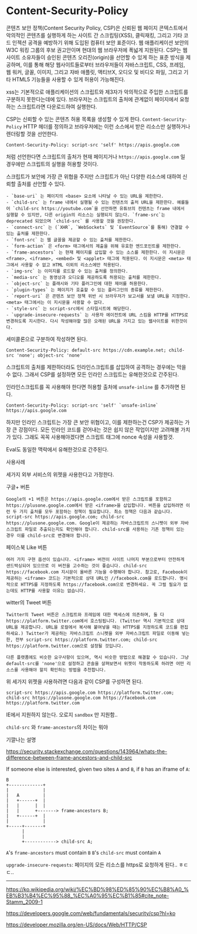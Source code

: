 # Content-Security-Policy

콘텐츠 보안 정책(Content Security Policy, CSP)은 신뢰된 웹 페이지 콘텍스트에서 악의적인 콘텐츠를 실행하게 하는 사이트 간 스크립팅(XSS), 클릭재킹, 그리고 기타 코드 인젝션 공격을 예방하기 위해 도입된 컴퓨터 보안 표준이다.
웹 애플리케이션 보안의 W3C 워킹 그룹의 후보 권고안이며 현대의 웹 브라우저에 폭넓게 지원된다.
CSP는 웹사이트 소유자들이 승인된 콘텐츠 오리진(origin)을 선언할 수 있게 하는 표준 방식을 제공하며, 이를 통해 해당 웹사이트들로부터 브라우저들이 자바스크립트, CSS, 프레임, 웹 워커, 글꼴, 이미지, 그리고 자바 애플릿, 액티브X, 오디오 및 비디오 파일, 그리고 기타 HTML5 기능들을 사용할 수 있게 허용이 가능해진다.

xss는 기본적으로 애플리케이션의 스크립트와 제3자가 악의적으로 주입한 스크립트를 구분하지 못한다는데에 있다.
브라우저는 스크립트의 출처에 관계없이 페이지에서 요청하는 스크립트라면 다운로드하여 실행한다.

CSP는 신뢰할 수 있는 콘텐츠 허용 목록을 생성할 수 있게 한다.
`Content-Security-Policy` HTTP 헤더를 정의하고 브라우저에는 이런 소스에서 받은 리소스만 실행하거나 렌더링할 것을 선언한다. 

```
Content-Security-Policy: script-src 'self' https://apis.google.com
```

처럼 선언한다면 스크립트의 출처가 현재 페이지거나 `https://apis.google.com` 일 경우에만 스크립트의 실행을 허용할 것이다.

스크립트가 보안에 가장 큰 위협을 주지만 스크립트가 아닌 다양한 리소스에 대하여 신뢰할 출처를 선언할 수 있다.

```
- `base-uri` 는 페이지의 <base> 요소에 나타날 수 있는 URL을 제한한다.
- `child-src` 는 frame 내에서 실행될 수 있는 컨텐츠의 출처 URL을 제한한다. 예를들어 `child-src https://youtube.com`을 선언하면 유튜브의 컨텐츠는 frame 내에서 실행할 수 있지만, 다른 origin의 리소스는 실행되지 않는다. `frame-src`는 deprecated 되었으며 `child-src` 를 사용할 것을 권장한다.
- `connect-src` 는 (`XHR`, `WebSockets` 및 `EventSource`를 통해) 연결할 수 있는 출처를 제한한다.
- `font-src` 는 웹 글꼴을 제공할 수 있는 출처를 제한한다.
- `form-action` 은 <form> 태그에서의 제출을 위해 유효한 엔드포인트를 제한한다.
- `frame-ancestors` 는 현재 페이지를 삽입할 수 있는 소스를 제한한다. 이 지시문은 <frame>, <iframe>, <embed> 및 <applet> 태그에 적용된다. 이 지시문은 <meta> 태그에서 사용할 수 없고 HTML 이외의 리소스에만 적용된다.
- `img-src` 는 이미지를 로드할 수 있는 출처를 정의한다.
- `media-src` 는 동영상과 오디오를 제공하도록 허용되는 출처를 제한한다.
- `object-src` 는 플래시와 기타 플러그인에 대한 제어를 허용한다.
- `plugin-types` 는 페이지가 호출할 수 있는 플러그인의 종류를 제한한다.
- `report-uri` 은 콘텐츠 보안 정책 위반 시 브라우저가 보고서를 보낼 URL을 지정한다. <meta> 태그에서는 이 지시문을 사용할 수 없다.
- `style-src` 는 script-src에서 스타일시트에 해당한다.
- `upgrade-insecure-requests` 는 사용자 에이전트에 URL 스킴을 HTTP를 HTTPS로 변경하도록 지시한다. 다시 작성해야할 많은 오래된 URL을 가지고 있는 웹사이트를 위한것이다.
```
  
세미콜론으로 구분하여 작성하면 된다.
  
```
Content-Security-Policy: default-src https://cdn.example.net; child-src 'none'; object-src 'none'
```

스크립트의 출처를 제한하더라도 인라인스크립트를 삽입하여 공격하는 경우에는 막을 수 없다.
그래서 CSP를 설정하면 모든 인라인 스크립트는 유해한것으로 간주된다.
  
인라인스크립트를 꼭 사용해야 한다면 허용할 출처에 `unsafe-inline` 를 추가하면 된다.
  
```
Content-Security-Policy: script-src 'self' `unsafe-inline` https://apis.google.com
```  

하지만 인라인 스크립트는 가장 큰 보안 위협이고, 이를 제한하는건 CSP가 제공하는 가장 큰 강점이다. 모든 인라인 코드를 걷어내는 것은 쉽지 않은 작업이지만 고려해볼 가치가 있다.
그래도 꼭꼭 사용해야겠다면 스크립트 태그에 nonce 속성을 사용할것.
  
Eval도 동일한 맥락에서 유해한것으로 간주된다.
  

사용사례

세가지 외부 서비스의 위젯을 사용한다고 가정한다.

구글+ 버튼

```
Google의 +1 버튼은 https://apis.google.com에서 받은 스크립트를 포함하고 https://plusone.google.com에서 받은 <iframe>을 삽입합니다. 버튼을 삽입하려면 이런 두 가지 출처를 모두 포함하는 정책이 필요합니다. 최소 정책은 다음과 같습니다. script-src https://apis.google.com; child-src https://plusone.google.com. Google이 제공하는 자바스크립트의 스니펫이 외부 자바스크립트 파일로 추출되는지도 확인해야 합니다. child-src를 사용하는 기존 정책이 있는 경우 이를 child-src로 변경해야 합니다.
```

페이스북 Like 버튼

```
여러 가지 구현 옵션이 있습니다. <iframe> 버전이 사이트 나머지 부분으로부터 안전하게 샌드박싱되어 있으므로 이 버전을 고수하는 것이 좋습니다. child-src https://facebook.com 지시문이 올바른 기능을 수행해야 합니다. 참고로, Facebook이 제공하는 <iframe> 코드는 기본적으로 상대 URL인 //facebook.com을 로드합니다. 명시적으로 HTTPS를 지정하도록 https://facebook.com으로 변경하세요. 꼭 그럴 필요가 없는데도 HTTP를 사용할 이유는 없습니다.
```  

witter의 Tweet 버튼

```
Twitter의 Tweet 버튼은 스크립트와 프레임에 대한 액세스에 의존하며, 둘 다 https://platform.twitter.com에서 호스팅됩니다. (Twitter 역시 기본적으로 상대 URL을 제공합니다. URL을 로컬에서 복사해 붙여넣을 때는 HTTPS를 지정하도록 코드를 편집하세요.) Twitter가 제공하는 자바스크립트 스니펫을 외부 자바스크립트 파일로 이동해 넣는 한, 전부 script-src https://platform.twitter.com; child-src https://platform.twitter.com으로 설정될 것입니다.

다른 플랫폼에도 비슷한 요구사항이 있으며, 역시 비슷한 방법으로 해결할 수 있습니다. 그냥 default-src를 'none'으로 설정하고 콘솔을 살펴보면서 위젯이 작동하도록 하려면 어떤 리소스를 사용해야 할지 확인하는 방법을 추천합니다.
```

위 세가지 위젯을 사용하려면 다음과 같이 CSP를 구성하면 된다.

```
script-src https://apis.google.com https://platform.twitter.com; child-src https://plusone.google.com https://facebook.com https://platform.twitter.com
```

IE에서 지원하지 않는다. 오로지 `sandbox` 만 지원함..

`child-src` 와 `frame-ancestors`의 차이는 뭐야

기깔나는 설명

https://security.stackexchange.com/questions/143964/whats-the-difference-between-frame-ancestors-and-child-src

If someone else is interested, given two sites `A` and `B`, if `B` has an iframe of `A`:
```
B
+-------------+
|             |
|   A         |
|   +------+  |
|   |      |  |
|   |      +-------> frame-ancestors B;
|   +------+  |
|             |
+-----+-------+
      |
      |
      +------------> child-src A;
```

`A`'s `frame-ancestors` must contain `B`
`B`'s `child-src` must contain `A`

`upgrade-insecure-requests`: 페이지의 모든 리소스를 https로 요청하게 된다.. ㅎㄷㄷ..

---
https://ko.wikipedia.org/wiki/%EC%BD%98%ED%85%90%EC%B8%A0_%EB%B3%B4%EC%95%88_%EC%A0%95%EC%B1%85#cite_note-Stamm_2009-1

https://developers.google.com/web/fundamentals/security/csp?hl=ko

https://developer.mozilla.org/en-US/docs/Web/HTTP/CSP
